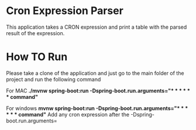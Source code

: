 

# Cron Expression Parser
This application takes a CRON expression and print a table with the parsed result of the expression.

# How TO Run

Please take a clone of the application and just go to the main folder of the project and run the following command


For MAC
 **./mvnw spring-boot:run -Dspring-boot.run.arguments="\* * * * * * command"**
 
 
 
For windows 
**mvnw spring-boot:run -Dspring-boot.run.arguments="\* * * * * * command"**
Add any cron expression after the  -Dspring-boot.run.arguments=<cron-expression>
